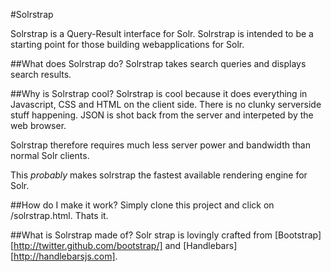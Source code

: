 #Solrstrap

Solrstrap is a Query-Result interface for Solr. Solrstrap is intended to be a starting point for those building webapplications for Solr.

##What does Solrstrap do?
Solrstrap takes search queries and displays search results.

##Why is Solrstrap cool?
Solrstrap is cool because it does everything in Javascript, CSS and HTML on the client side. There is no clunky serverside stuff happening. JSON is shot back from the server and interpeted by the web browser.

Solrstrap therefore requires much less server power and bandwidth than normal Solr clients.

This _probably_ makes solrstrap the fastest available rendering engine for Solr.

##How do I make it work?
Simply clone this project and click on /solrstrap.html. Thats it.

##What is Solrstrap made of?
Solr strap is lovingly crafted from [Bootstrap][http://twitter.github.com/bootstrap/] and [Handlebars][http://handlebarsjs.com].
